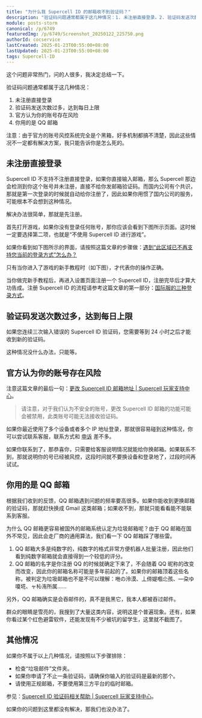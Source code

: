 ```yaml
---
title: "为什么我 Supercell ID 的邮箱收不到验证码？"
description: "验证码问题通常都属于这几种情况：1. 未注册直接登录。2. 验证码发送次数过多，达到每日上限。3. 官方认为你的账号存在风险。4. 你用的是 QQ 邮箱。注意：由于官方的账号风控系统完全是个黑箱，好多机制都搞不清楚，因此这些情况不一定都有解决方案……"
module: posts-storm
canonical: /p/6749
featuredImg: /p/6749/Screenshot_20250122_225750.png
authorId: cocservice
lastCreated: 2025-01-23T00:55:00+08:00
lastUpdated: 2025-01-23T00:55:00+08:00
tags: Supercell-ID
---
```


这个问题非常热门，问的人很多，我决定总结一下。

验证码问题通常都属于这几种情况：

1. 未注册直接登录
2. 验证码发送次数过多，达到每日上限
3. 官方认为你的账号存在风险
4. 你用的是 QQ 邮箱

注意：由于官方的账号风控系统完全是个黑箱，好多机制都搞不清楚，因此这些情况不一定都有解决方案，我只能告诉你是怎么死的。

## 未注册直接登录

Supercell ID 不支持不注册直接登录，如果你直接输入邮箱，那么 Supercell 那边会检测到你这个账号并未注册，直接不给你发邮箱验证码。而国内公司有个共识，那就是第一次登录的时候就自动给你注册了，因此如果你用惯了国内公司的服务，可能根本不会想到这种情况。

解决办法很简单，那就是先注册。

首先打开游戏，如果你没有登录任何账号，那你应该会看到下图所示页面。这时候一定要选择第二项，也就是“不使用 Supercell ID 进行游戏”。

<Pic src="/p/6676/IMG_1351.jpg" width="2532" height="1170" alt="国际服 COC 界面" :lazyLoading="false" />

如果你看到如下图所示的界面，请按照这篇文章的步骤做：[遇到“此区域已不再支持您当前的登录方式”怎么办？](/p/4511)

<Pic src="/p/6676/IMG_1354.jpg" width="2532" height="1170" alt="此区域已不再支持您当前的登录方式。请您创建一个新的登录方式，以保护您的游戏进度，避免丢失。" />

只有当你进入了游戏的新手教程时（如下图），才代表你的操作正确。

<Pic src="/p/6676/8672226D3700C7DB71F29D06E229FE77.jpg" width="2732" height="2048" alt="coc 新手教程页面" />

当你做完新手教程后，再进入设置页面注册一个 Supercell ID，注册完毕后才算大功告成。注册 Supercell ID 的流程请参考这篇文章的第一部分：[国际服的三种登录方式](/p/3114)。

## 验证码发送次数过多，达到每日上限

如果您连续三次输入错误的 Supercell ID 验证码，您需要等到 24 小时之后才能收到新的验证码。

这种情况没什么办法，只能等。

## 官方认为你的账号存在风险

注意这篇文章的最后一句：[更改 Supercell ID 邮箱地址 | Supercell 玩家支持中心](https://support.supercell.com/clash-of-clans/zh_cn/articles/change-scid-email.html)。

> 请注意，对于我们认为不安全的账号，更改 Supercell ID 邮箱的功能可能会被禁用，此类账号可能无法接收验证码。

如果你最近使用了多个设备或者多个 IP 地址登录，那就很容易碰到这种情况，你可以尝试联系客服，联系方式和 [申诉](/p/6605) 差不多。

如果你联系到了，那恭喜你，只需要给客服说明情况就能给你换邮箱。如果联系不到，那就说明你的号已经被风控，这段时间就不要换设备和登录地了，过段时间再试试。

## 你用的是 QQ 邮箱

根据我们收到的反馈，QQ 邮箱遇到问题的频率要高很多。如果你能收到更换邮箱的验证码，那就赶快换成 Gmail 这类邮箱；如果收不到，那就只能看看能不能联系到客服。

为什么 QQ 邮箱更容易被国外的邮箱系统认定为垃圾邮箱呢？由于 QQ 邮箱在国外不常见，因此会走厂商的通用算法，我们看一下 QQ 邮箱踩了哪些雷。

1. QQ 邮箱大多是纯数字的，纯数字的格式非常方便机器人批量注册，因此他们看到纯数字邮箱就会直接得到一个较低的评分。
2. QQ 邮箱的名字是你注册 QQ 的时候就确定下来了，不会随着 QQ 昵称的改变而改变，因此你的邮箱名称可能是多年前起的了。如果你的邮箱顶着这些名称，被判定为垃圾邮箱也不是不可以理解：咃の泠漠、丄偙媞嗰尐孩、—朶ゆ嗄埖、ャ杺洧所属……

另外，QQ 邮箱确实是会吞邮件的，真不是我黑它，我本人都被吞过邮件。

群众的眼睛是雪亮的，我搜到了大量这类内容，说明这是个普遍现象。还有，如果你看过某个红色避雷软件，还能发现有不少被坑的留学生，这里就不截图了。

<Pic src="/p/6749/Screenshot_20250122_225750.png" width="1885" height="1698" caption="图片来源：<a href='https://nga.178.com/read.php?tid=29929555&rand=512' target='_blank' rel='nofollow noreferrer'>​QQ 邮箱会吞邮件的吗 | nga 论坛</a>" maxWidth="none" />
<Pic src="/p/6749/Screenshot_20250122_230254.png" width="1886" height="1026" caption="图片来源：<a href='https://nga.178.com/read.php?tid=29295845&rand=820' target='_blank' rel='nofollow noreferrer'>[举手提问] 请问 QQ 邮箱是会吞 steam 的验证邮件吗？| nga 论坛</a>" maxWidth="none" />
<Pic src="/p/6749/Screenshot_20250122_230942.png" width="1886" height="1026" caption="图片来源：<a href='https://hostloc.com/thread-353165-1-1.html' target='_blank' rel='nofollow noreferrer'>QQ 域名邮箱是不是吞信很多？有什么邮局比较好用的。- 美国 VPS 综合讨论</a>" maxWidth="none" />
<Pic src="/p/6749/Screenshot_20250122_231221.png" width="1338" height="1862" caption="图片来源：<a href='https://v2ex.com/t/240395' target='_blank' rel='nofollow noreferrer'>QQ 邮箱的邮件被吃了，有同学遇到么？？？- V2EX</a>" />
<Pic src="/p/6749/Screenshot_20250122_231333.png" width="1338" height="1862" caption="图片来源：<a href='https://www.sohu.com/a/653936109_120960385' target='_blank' rel='nofollow noreferrer'>QQ 邮箱再爆失误，吞掉世界 500 强企业 Offer，多少学生被意外放弃 - 搜狐网</a>" />

## 其他情况

如果你不属于以上几种情况，请按照以下步骤排除：

- 检查“垃圾邮件”文件夹。
- 如果你申请了不止一条验证码，请确保你输入的验证码是最新的那个。
- 请使用正规邮箱，不要使用第三方平台的临时邮箱。

参见：[Supercell ID 验证码相关帮助 | Supercell 玩家支持中心](https://support.supercell.com/clash-of-clans/zh_cn/articles/supercell-id-help-with-verification-codes.html)。

如果你的问题到这里都没有解决，那我们也没办法了。